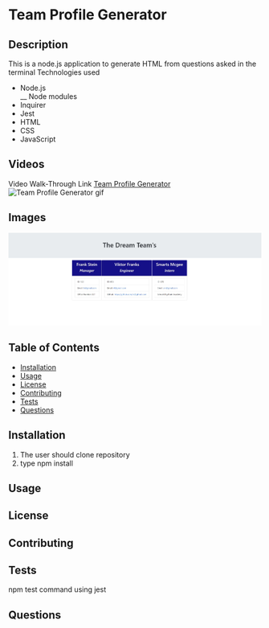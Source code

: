 # Team Profile Generator

## Description
This is a node.js application to generate HTML from questions asked in the terminal
Technologies used
* Node.js <br>
__ Node modules <br>
 * Inquirer <br>
 * Jest <br>
* HTML
* CSS
* JavaScript

## Videos
Video Walk-Through Link [Team Profile Generator](https://.com)<br>
![Team Profile Generator gif](/img/teamprofile.gif)<br>

## Images

![Team Profile Generator image](./img/Generated%20Team.jpg)

## Table of Contents
* [Installation](#installation)
* [Usage](#usage)
* [License](#license)
* [Contributing](#contributing)
* [Tests](#tests)
* [Questions](#questions)

## Installation 
1. The user should clone repository <br>
2. type npm install <br>
## Usage 

## License 

## Contributing 

## Tests
npm test command using jest

## Questions